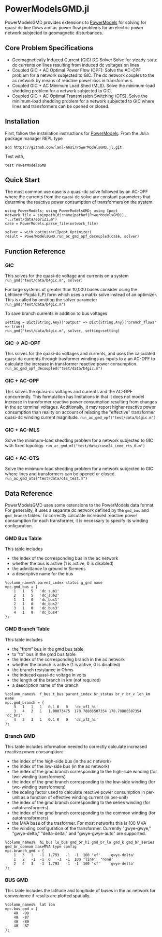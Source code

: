 # PowerModelsGMD.jl

PowerModelsGMD provides extensions to [PowerModels](https://github.com/lanl-ansi/PowerModels.jl) for solving for quasi-dc line flows 
and ac power flow problems for an electric power network subjected to geomagnetic disturbances. 


## Core Problem Specifications
* Geomagnetically Induced Current (GIC) DC Solve: Solve for steady-state dc currents on lines resulting from induced dc voltages on lines
* Coupled GIC + AC Optimal Power Flow (OPF): Solve the AC-OPF problem for a network subjected to GIC. The dc network couples to the ac network by means of reactive power loss in transformers.
* Coupled GIC + AC Minimum Load Shed (MLS). Solve the minimum-load shedding problem for a network subjected to GIC.
* Coupled GIC + AC Optimal Transmission Switching (OTS). Solve the minimum-load shedding problem for a network subjected to GIC where lines and transformers can be opened or closed.

## Installation

First, follow the installation instructions for [PowerModels](https://github.com/lanl-ansi/PowerModels.jl).
From the Julia package manager REPL type
```
add https://github.com/lanl-ansi/PowerModelsGMD.jl.git
```

Test with,
```
test PowerModelsGMD
```

## Quick Start
The most common use case is a quasi-dc solve followed by an AC-OPF where the currents from the quasi-dc solve are constant parameters that 
determine the reactive power consumption of transformers on the system.

```
using PowerModels; using PowerModelsGMD; using Ipopt
network_file = joinpath(dirname(pathof(PowerModelsGMD)), "../test/data/epri21.m")
case = PowerModels.parse_file(network_file)

solver = with_optimizer(Ipopt.Optimizer)
result = PowerModelsGMD.run_ac_gmd_opf_decoupled(case, solver)
```

## Function Reference
<!-- check that the test datasets correspond to those used in the test cases -->
### GIC
This solves for the quasi-dc voltage and currents on a system
`run_gmd("test/data/b4gic.m", solver)`

For large systems of greater than 10,000 buses consider using the Lehtinen-Pirjola (LP) form which uses a matrix solve instead 
of an optimizer. This is called by omitting the solver parameter
`run_gmd("test/data/b4gic.m")`

To save branch currents in addition to bus voltages
```
setting = Dict{String,Any}("output" => Dict{String,Any}("branch_flows" => true))
run_gmd("test/data/b4gic.m", solver, setting=setting)
```
### GIC -> AC-OPF 
This solves for the quasi-dc voltages and currents, and uses the calculated quasi-dc currents through trasformer windings as
inputs to a an AC-OPF to calculate the increase in transformer reactive power consumption.
`run_ac_gmd_opf_decoupled("test/data/b4gic.m")`

### GIC + AC-OPF 
This solves the quasi-dc voltages and currents and the AC-OPF concurrently. This formulation has limitations in that it
does not model increase in transformer reactive power consumption resulting from changes in the ac terminal voltages. 
Additionally, it may report higher reactive power consumption than reality on account of relaxing the "effective" transformer
quasi-dc winding current magnitude.
`run_ac_gmd_opf("test/data/b4gic.m")`

### GIC + AC-MLS
Solve the minimum-load shedding problem for a network subjected to GIC with fixed topology.
`run_ac_gmd_ml("test/data/case24_ieee_rts_0.m")`


### GIC + AC-OTS 
 Solve the minimum-load shedding problem for a network subjected to GIC where lines and transformers can be opened or closed.
`run_ac_gmd_ots("test/data/ots_test.m")`

## Data Reference
PowerModelsGMD uses some extensions to the PowerModels data format. For generality, it uses a separate dc network
defined by the `gmd_bus` and `gmd_branch` tables. To correctly calculate increased reactive power consumption
for each transformer, it is necessary to specify its winding configuration. 


### GMD Bus Table
This table includes 
* the index of the corresponding bus in the ac network 
* whether the bus is active (1 is active, 0 is disabled)
* the admittance to ground in Siemens
* a descriptive name for the bus


```
%column_names% parent_index status g_gnd name
mpc.gmd_bus = {
	1	1	5	'dc_sub1'	
	2	1	5	'dc_sub2'	
	1	1	0	'dc_bus1'	
	2	1	0	'dc_bus2'	
	3	1	0	'dc_bus3'	
	4	1	0	'dc_bus4'	
};
```

### GMD Branch Table
This table includes
* the "from" bus in the gmd bus table
* to "to" bus in the gmd bus table
* the index of the corresponding branch in the ac network
* whether the branch is active (1 is active, 0 is disabled)
* the branch resistance in Ohms
* the induced quasi-dc voltage in volts
* the length of the branch in km (not required)
* a description name of the branch

```
%column_names%  f_bus t_bus parent_index br_status br_r br_v len_km name
mpc.gmd_branch = {
	3	1	1	1	0.1	0	0	'dc_xf1_hi'	
	3	4	2	1	1.00073475	170.78806587354	170.78806587354	'dc_br1'	
	4	2	3	1	0.1	0	0	'dc_xf2_hi'	
};
```

### Branch GMD 
This table includes information needed to correctly calculate increased reactive power consumption:
* the index of the high-side bus (in the ac network)
* the index of the low-side bus (in the ac network)
* the index of the gmd branch corresponding to the high-side winding (for two-winding transformers)
* the index of the gmd branch corresponding to the low-side winding (for two-winding transformers)
* the scaling factor used to calculate reactive power consumption in per-unit as a function of effective winding current (in per-unit)
* the index of the gmd branch corresponding to the series winding (for autotransformers)
* the index of the gmd branch corresponding to the common winding (for autotransformers) 
* the MVA base of the trasformer. For most networks this is 100 MVA
* the winding configuration of the transformer. Currently "gwye-gwye," "gwye-delta," "delta-delta," and "gwye-gwye-auto" are supported.

```
%column_names%  hi_bus lo_bus gmd_br_hi gmd_br_lo gmd_k gmd_br_series gmd_br_common baseMVA type config
mpc.branch_gmd = {
	1	3	1	-1	1.793	-1	-1	100	'xf'	'gwye-delta'	
	1	2	-1	-1	0	-1	-1	100	'line'	'none'	
	2	4	3	-1	1.793	-1	-1	100	'xf'	'gwye-delta'	
};
```

### BUS GMD
This table includes the latitude and longitude of buses in the ac network for convenience if results are plotted spatially.

```
%column_names%  lat lon
mpc.bus_gmd = {
	40	-89	
	40	-87	
	40	-89	
	40	-87	
};
```

